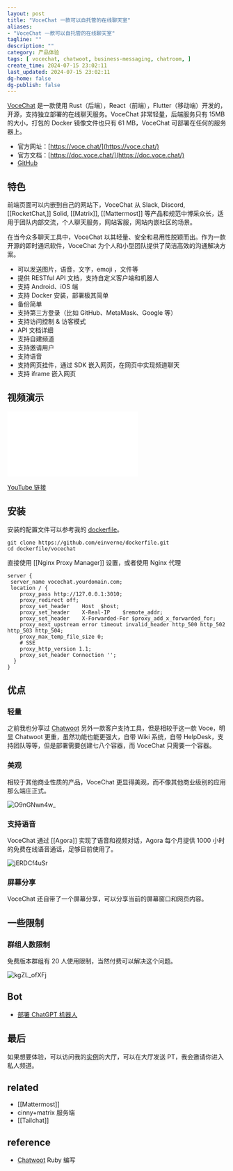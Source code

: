 ```yaml
---
layout: post
title: "VoceChat 一款可以自托管的在线聊天室"
aliases:
- "VoceChat 一款可以自托管的在线聊天室"
tagline: ""
description: ""
category: 产品体验
tags: [ vocechat, chatwoot, business-messaging, chatroom, ]
create_time: 2024-07-15 23:02:11
last_updated: 2024-07-15 23:02:11
dg-home: false
dg-publish: false
---
```


[VoceChat](https://voce.chat/) 是一款使用 Rust（后端），React（前端），Flutter（移动端）开发的，开源，支持独立部署的在线聊天服务。VoceChat 非常轻量，后端服务只有 15MB 的大小，打包的 Docker 镜像文件也只有 61 MB，VoceChat 可部署在任何的服务器上。

- 官方网址：[https://voce.chat/](https://voce.chat/)
- 官方文档：[https://doc.voce.chat/](https://doc.voce.chat/)
- [GitHub](https://github.com/Privoce/vocechat-web)

## 特色

前端页面可以内嵌到自己的网站下，VoceChat 从 Slack, Discord, [[RocketChat,]] Solid, [[Matrix]], [[Mattermost]] 等产品和规范中博采众长，适用于团队内部交流，个人聊天服务，网站客服，网站内嵌社区的场景。

在当今众多聊天工具中，VoceChat 以其轻量、安全和易用性脱颖而出。作为一款开源的即时通讯软件，VoceChat 为个人和小型团队提供了简洁高效的沟通解决方案。

- 可以发送图片，语音，文字，emoji ，文件等
- 提供 RESTful API 文档，支持自定义客户端和机器人
- 支持 Android、iOS 端
- 支持 Docker 安装，部署极其简单
- 备份简单
- 支持第三方登录（比如 GitHub、MetaMask、Google 等）
- 支持访问控制 & 访客模式
- API 文档详细
- 支持自建频道
- 支持邀请用户
- 支持语音
- 支持网页挂件，通过 SDK 嵌入网页，在网页中实现频道聊天
- 支持 iframe 嵌入网页

## 视频演示

<iframe src="//player.bilibili.com/player.html?bvid=BV18JsMebEag&page=1" scrolling="no" border="0" frameborder="no" framespacing="0" allowfullscreen="true"> </iframe>

[YouTube 链接](https://youtu.be/W-mO0vAzKbY?si=T7K20dbhNBuq76VL)

## 安装

安装的配置文件可以参考我的 [dockerfile](https://github.com/einverne/dockerfile/tree/master/vocechat)。

```
git clone https://github.com/einverne/dockerfile.git
cd dockerfile/vocechat
```

直接使用 [[Nginx Proxy Manager]] 设置，或者使用 Nginx 代理

```
server {
 server_name vocechat.yourdomain.com;
 location / {
    proxy_pass http://127.0.0.1:3010;
    proxy_redirect off;
    proxy_set_header    Host  $host;
    proxy_set_header    X-Real-IP    $remote_addr;
    proxy_set_header    X-Forwarded-For $proxy_add_x_forwarded_for;
    proxy_next_upstream error timeout invalid_header http_500 http_502 http_503 http_504;
    proxy_max_temp_file_size 0;
    # SSE
    proxy_http_version 1.1;
    proxy_set_header Connection '';
  }
}
```

## 优点

### 轻量

之前我也分享过 [Chatwoot](https://blog.einverne.info/post/2023/03/chatwoot-open-source-customer-engagement.html) 另外一款客户支持工具，但是相较于这一款 Voce，明显 Chatwoot 更重，虽然功能也能更强大，自带 Wiki 系统，自带 HelpDesk，支持团队等等，但是部署需要创建七八个容器，而 VoceChat 只需要一个容器。

### 美观

相较于其他商业性质的产品，VoceChat 更显得美观，而不像其他商业级别的应用那么端庄正式。

![O9nGNwn4w_](https://pic.einverne.info/images/O9nGNwn4w_.png)

### 支持语音

VoceChat 通过 [[Agora]] 实现了语音和视频对话，Agora 每个月提供 1000 小时的免费在线语音通话，足够目前使用了。

![jERDCf4uSr](https://pic.einverne.info/images/jERDCf4uSr.png)

### 屏幕分享

VoceChat 还自带了一个屏幕分享，可以分享当前的屏幕窗口和网页内容。

## 一些限制

### 群组人数限制

免费版本群组有 20 人使用限制，当然付费可以解决这个问题。

![kgZL_ofXFj](https://pic.einverne.info/images/kgZL_ofXFj.png)

## Bot

- [部署 ChatGPT 机器人](https://github.com/Tansuo2021/vocechat-chatbot-vercel)

## 最后

如果想要体验，可以访问我的[实例](https://vc.einverne.info/)的大厅，可以在大厅发送 PT，我会邀请你进入私人频道。

## related

- [[Mattermost]]
- cinny+matrix 服务端
- [[Tailchat]]

## reference

- [Chatwoot](https://blog.einverne.info/post/2023/03/chatwoot-open-source-customer-engagement.html) Ruby 编写
